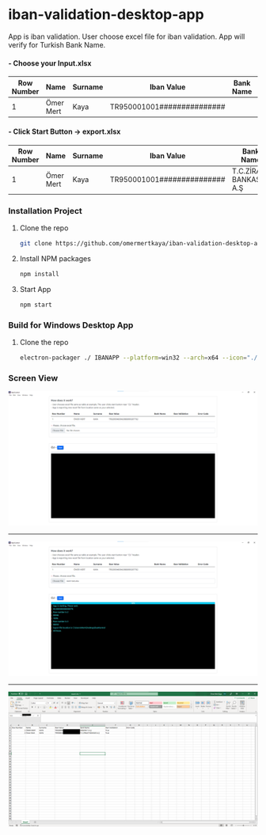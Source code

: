 # iban-validation-desktop-app
App is iban validation. User choose excel file for iban validation. App will verify for Turkish Bank Name.

####  - Choose your Input.xlsx 

| Row Number  | Name  | Surname  | Iban Value  | Bank Name  | Iban Validation  | Error Code  | 
| ------------ | ------------ | ------------ | ------------ | ------------ | ------------ | ------------ |
| 1  | Ömer Mert  | Kaya  | TR950001001###############  |   |   |   |

####  - Click Start Button -> export.xlsx 

| Row Number  | Name  | Surname  | Iban Value  | Bank Name  | Iban Validation  | Error Code  | 
| ------------ | ------------ | ------------ | ------------ | ------------ | ------------ | ------------ |
| 1  | Ömer Mert  | Kaya  | TR950001001###############  | T.C.ZİRAAT BANKASI A.Ş | True  |   |




### Installation Project

1. Clone the repo
   ```sh
   git clone https://github.com/omermertkaya/iban-validation-desktop-app.git
   ```
3. Install NPM packages
   ```sh
   npm install
   ```
4. Start App
   ```sh
   npm start
   ```

### Build for Windows Desktop App

1. Clone the repo
   ```sh
   electron-packager ./ IBANAPP --platform=win32 --arch=x64 --icon="./img/iban-kontrol.ico"
   ```

### Screen View

![screen1](screen/screen1.png)


------------

![screen2](screen/screen2.png)


------------

![screen3](screen/screen3.png)





